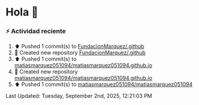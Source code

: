 # Hola 👋 

### :zap: Actividad reciente

<!--RECENT_ACTIVITY:start-->
1. ⬆️ Pushed 1 commit(s) to [FundacionMarquez/.github](https://github.com/FundacionMarquez/.github)<br>
2. 📔 Created new repository [FundacionMarquez/.github](https://github.com/FundacionMarquez/.github)<br>
3. ⬆️ Pushed 1 commit(s) to [matiasmarquez051094/matiasmarquez051094.github.io](https://github.com/matiasmarquez051094/matiasmarquez051094.github.io)<br>
4. 📔 Created new repository [matiasmarquez051094/matiasmarquez051094.github.io](https://github.com/matiasmarquez051094/matiasmarquez051094.github.io)<br>
5. ⬆️ Pushed 1 commit(s) to [matiasmarquez051094/matiasmarquez051094](https://github.com/matiasmarquez051094/matiasmarquez051094)<br>
<!--RECENT_ACTIVITY:end-->


<!--RECENT_ACTIVITY:last_update-->
Last Updated: Tuesday, September 2nd, 2025, 12:21:03 PM
<!--RECENT_ACTIVITY:last_update_end-->
